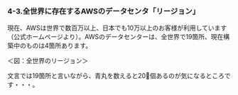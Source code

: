 



### 4-3.全世界に存在するAWSのデータセンタ「リージョン」

現在、AWSは世界で数百万以上、日本でも10万以上のお客様が利用しています（公式ホームページより）。AWSのデータセンターは、全世界で19箇所、現在構築中のものは4箇所あります。

＜図：全世界のリージョン＞

文言では19箇所と言いながら、青丸を数えると20個あるのが気になるところです・・・。
